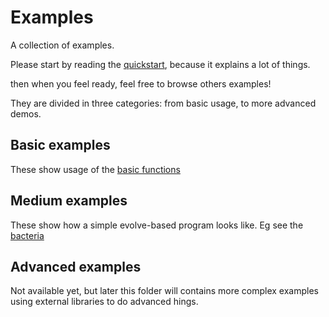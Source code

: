 # Examples

A collection of examples.

Please start by reading the [quickstart](http://github.com/daizoru/node-evolve/examples/quickstart.coffee "quickstart"), because it explains a lot of things.

then when you feel ready, feel free to browse others examples!

They are divided in three categories: from basic usage, to more advanced demos.

## Basic examples

These show usage of the [basic functions](http://github.com/daizoru/node-evolve/examples/basic "basic functions")

## Medium examples

These show how a simple evolve-based program looks like. Eg see the [bacteria](http://github.com/daizoru/node-evolve/examples/medium/bacteria.coffee "bacteria")

## Advanced examples

Not available yet, but later this folder will contains more complex examples using external libraries to do advanced hings.